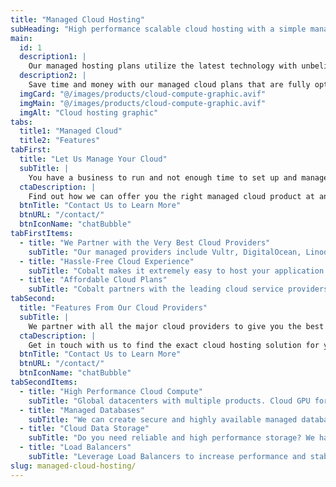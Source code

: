 ```yaml
---
title: "Managed Cloud Hosting"
subHeading: "High performance scalable cloud hosting with a simple managed platform."
main:
  id: 1
  description1: |
    Our managed hosting plans utilize the latest technology with unbelievable performance. We partner with leading cloud providers that have the infrastructure all over the globe that provide a totally scalable solution.
  description2: |
    Save time and money with our managed cloud plans that are fully optimized to meet your web app needs.
  imgCard: "@/images/products/cloud-compute-graphic.avif"
  imgMain: "@/images/products/cloud-compute-graphic.avif"
  imgAlt: "Cloud hosting graphic"
tabs:
  title1: "Managed Cloud"
  title2: "Features"
tabFirst:
  title: "Let Us Manage Your Cloud"
  subTitle: |
    You have a business to run and not enough time to set up and manage your cloud infrastructure for your web apps. We offer managed cloud hosting services with competitive pricing and high performance to meet your needs.
  ctaDescription: |
    Find out how we can offer you the right managed cloud product at an affordable price.
  btnTitle: "Contact Us to Learn More"
  btnURL: "/contact/"
  btnIconName: "chatBubble"
tabFirstItems:
  - title: "We Partner with the Very Best Cloud Providers"
    subTitle: "Our managed providers include Vultr, DigitalOcean, Linode, Amazon Web Services, Hetzner, and many more. We will select the right backend provider for your services. "
  - title: "Hassle-Free Cloud Experience"
    subTitle: "Cobalt makes it extremely easy to host your application and data. We will set up and manage the right cloud provider for you without you having to worry about anything."
  - title: "Affordable Cloud Plans"
    subTitle: "Cobalt partners with the leading cloud service providers to provide your website with unparalleled service and performance. Whether you are running a small personal blog to a high traffic ecommerce website, we can pick the right cloud provider that can easily scale your hosting needs to fit any budget."
tabSecond:
  title: "Features From Our Cloud Providers"
  subTitle: |
    We partner with all the major cloud providers to give you the best cloud product for your web application. We provide these cloud products on a budget that works best for you and your company from pay-as-you-go monthly plans to enterprise plans with larger discounts.
  ctaDescription: |
    Get in touch with us to find the exact cloud hosting solution for you.
  btnTitle: "Contact Us to Learn More"
  btnURL: "/contact/"
  btnIconName: "chatBubble"
tabSecondItems:
  - title: "High Performance Cloud Compute"
    subTitle: "Global datacenters with multiple products. Cloud GPU for large-scale intensive workloads, Shared Cloud Compute for affordable basic workloads, Optimized Cloud Compute for higher performance hardware, and custom Bare Metal installs."
  - title: "Managed Databases"
    subTitle: "We can create secure and highly available managed databases without the need to worry about dealing with vendor upgrades or administering the system. Managed Databases are scalable to fit your needs as you grow and are enabled with backups off-site to keep your data secure."
  - title: "Cloud Data Storage"
    subTitle: "Do you need reliable and high performance storage? We have access to a variety of cloud storage options to fit your budget. We offer both Block and Object storage options for your data needs in varying capacities that can be scaled up or down at any time. Affordable storage on standard HDDs or high performance speed on NVMe SSDs give you options for your storage types."
  - title: "Load Balancers"
    subTitle: "Leverage Load Balancers to increase performance and stability of your infrastructure. We build highly available and secure Load Balancers attached to your cloud cluster with health monitoring and automatic failover for 99.999% uptime."
slug: managed-cloud-hosting/
---
```

